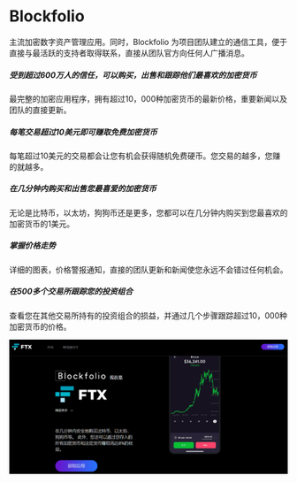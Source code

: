 # 

# Blockfolio

主流加密数字资产管理应用。同时，Blockfolio 为项目团队建立的通信工具，便于直接与最活跃的支持者取得联系，直接从团队官方向任何人广播消息。

##### 受到超过600万人的信任，可以购买，出售和跟踪他们最喜欢的加密货币

最完整的加密应用程序，拥有超过10，000种加密货币的最新价格，重要新闻以及团队的直接更新。

##### 每笔交易超过10美元即可赚取免费加密货币

每笔超过10美元的交易都会让您有机会获得随机免费硬币。您交易的越多，您赚的就越多。

##### 在几分钟内购买和出售您最喜爱的加密货币

无论是比特币，以太坊，狗狗币还是更多，您都可以在几分钟内购买到您最喜欢的加密货币的1美元。

##### 掌握价格走势

详细的图表，价格警报通知，直接的团队更新和新闻使您永远不会错过任何机会。

##### 在500多个交易所跟踪您的投资组合

查看您在其他交易所持有的投资组合的损益，并通过几个步骤跟踪超过10，000种加密货币的价格。

![555555](555555.png)

